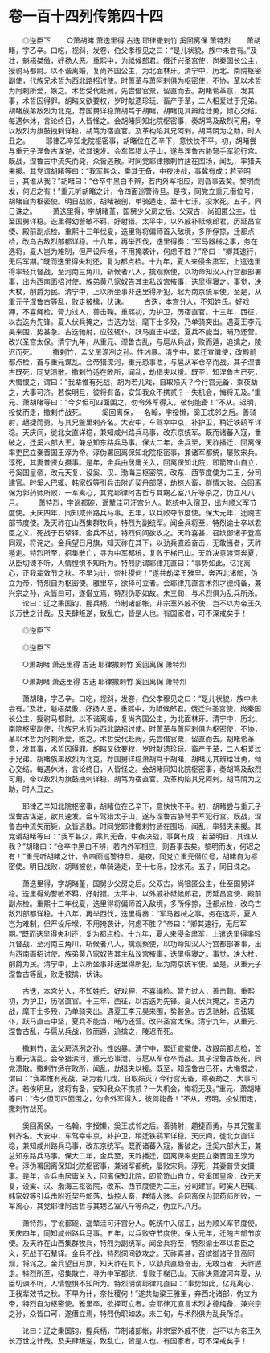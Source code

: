 # 卷一百十四列传第四十四

　　◎逆臣下 　　○萧胡睹 萧迭里得 古迭 耶律撒剌竹 奚回离保 萧特烈 　　萧胡睹，字乙辛。口吃，视斜，发卷，伯父孝穆见之曰：“是儿状貌，族中未尝有。”及壮，魁梧桀傲，好扬人恶。重熙中，为祗候郎君。俄迁兴圣宫使，尚秦国长公主，授驸马都尉。以不谐离婚，复尚齐国公主，为北面林牙。清宁中，历北、南院枢密副使，代族兄术哲为西北路招讨使。时萧革与萧阿剌俱为枢密使，不协，革以术哲为阿剌所爱，嫉之。术哲受代赴阙，先尝借官粟，留直而去。胡睹希革意，发其事，术哲因得罪。胡睹又欲要权，岁时献遗珍玩、畜产于革，二人相爱过于兄弟。胡睹族弟敌烈为北克，荐国舅详稳萧胡笃于胡睹，胡睹见其辨给壮勇，倾心交结。每遇休沐，言论终日，人皆怪之。会胡睹同知北院枢密事，奏胡笃及敌烈可用，帝以敌烈为旗鼓拽剌详稳，胡笃为宿直官。及革构陷其兄阿剌，胡笃阴为之助，时人丑之。 　　耶律乙辛知北院枢密事，胡睹位在乙辛下，意怏怏不平。初，胡睹尝与重元子涅鲁古谋逆，欲其速发。会车驾猎太子山，遂与涅鲁古胁弩手军犯行宫。既战，涅鲁古中流矢而毙，众皆逃散。时同党耶律撒剌竹适在围场，闻乱，率猎夫来援。其党谓胡睹等曰：“我军甚众，乘其无备，中夜决战，事冀有成；若至明日，其谁从我？”胡睹曰：“仓卒中黑白不辨，若内外军相应，则吾事去矣。黎明而发，何迟之有！”重元听胡睹之计，令四面巡警待旦。是夜，同党立重元僣位号，胡睹自为枢密使。明日战败，胡睹被创，单骑遁走，至十七泺，投水死。五子，同日诛之。 　　萧迭里得，字胡睹堇，国舅少父房之后。父双古，尚钿匿公主，仕至国舅详稳。迭里得幼警敏不羁，好射猎。太平中，以外戚补祗候郎君，历延昌宫使、殿前副点检。重熙十三年伐夏，迭里得将偏师首入敌境，多所俘掠，迁都点检，改乌古敌烈部都详稳。十八年，再举西伐，迭里得奏：“军马器械之事，务在选将，夏人岂为难制，但严设斥堠，不用掩袭计，何虑不胜？”帝曰：“卿其速行，无后军期。”既而迭里得失利还，复为都点检。十九年，夏人来侵金肃军，上遣迭里得率轻兵督战，至河南三角川，斩候者八人，擒观察使，以功命知汉人行宫都部署事，出为西南面招讨使。族弟黄八家奴告其主私议宫掖事，迭里得寝之。事觉，决大杖，削爵为民。清宁中，上以所坐事非迭里得所犯，起为南京统军使。至是，从重元子涅鲁古等乱，败走被擒，伏诛。 　　古迭，本宫分人，不知姓氏。好戏狎，不喜绳检。膂力过人，善击鞠。重熙初，为护卫，历宿直官。十三年，西征，以古迭为先锋。夏人伏兵掩之，古迭力战，麾下士多殁，乃单骑突出。遇夏王李元昊来围，势甚急。古迭驰射，应弦辄仆，跃马直击中坚，夏兵不能当，晡乃还营。改兴圣宫太保。清宁九年，从重元、涅鲁古乱，与扈从兵战，败而遁，追擒之，陵迟而死。 　　撒剌竹，孟父房涤冽之孙。性凶暴。清宁中，累迁宣徽使，改殿前都点检，首与重元谋乱。会帝猎滦河，重元恐事泄，与扈从军仓卒而战。其子涅鲁古既死，同党溃散。撒剌竹适在畋所，闻乱，劫猎夫以援。既至，知涅鲁古已死，大悔恨之，谓曰：“我辈惟有死战，胡为若儿戏，自取殒灭？今行宫无备，乘夜劫之，大事可济。若俟明旦，彼将有备，安知我众不携贰？一失机会，悔将无及。”重元、萧胡睹等曰：“今夕但可四面围之，勿令外军得入，彼何能备！”不从。迟明，投仗而走，撒剌竹战死。 　　奚回离保，一名翰，字挼懒，奚王忒邻之后。善骑射，趫捷而勇，与其兄鳖里剌齐名。大安中，车驾幸中京，补护卫，稍迁铁鹞军详稳。天庆间，徙北女直详稳，兼知咸州路兵马事，改东京统军。既而诸蕃入寇，番破之，迁奚六部大王，兼总知东路兵马事。保大二年，金兵至，天祚播迁，回离保率吏民立秦晋国王淳为帝。淳伪署回离保知北院枢密事，兼诸军都统，屡败宋兵。淳死，其妻普贤女摄事。是年，金兵由居庸关入，回离保知北院，即箭笴山自立，号奚国皇帝，改元天复，设奚、汉、渤海三枢密院，改东、西节度使为二王，分司建官。时奚人巴辄、韩家奴等引兵击附近契丹部落，劫掠人畜，群情大骇。会回离保为郭药师所败，一军离心，其党耶律阿古哲与其甥乙室八斤等杀之，伪立凡八月。 　　萧特烈，字讹都碗，遥辇洼可汗宫分人。乾统中入宿卫，出为顺义军节度使。天庆四年，同知咸州路兵马事。五年，以兵败夺节度使。保大元年，迁隗古部节度使。及天祚在山西集群牧兵，特烈为副统军。闻金兵将至，特烈谕士卒以君臣之义，死战于石辇铎。金兵不战，特烈伺间欲攻之。天祚喜甚，召嫔御诸子登高同观，将诧之。金兵望日月旗，知天祚在其下，以劲兵直趋奋击，无敢当者，天祚遁走。特烈所至，招集散亡，寻为中军都统，复败于梯已山。天祚决意渡河奔夏，从臣切谏不听，人情惶惧不知所为。特烈阴谓耶律兀直曰：“事势如此，亿兆离心，正我辈效节之秋。不早为计，奈社稷何！”遂共劫梁王雅里，奔西北诸部，伪立为帝，特烈自为枢密使。雅里卒，欲择可立者。会耶律兀直言术烈才德纯备，兼兴宗之孙，众皆曰可，遂僣立焉，特烈伪职如故。未三旬，与术烈俱为乱兵所杀。 　　论曰：辽之秉国钧，握兵柄，节制诸部帐，非宗室外戚不使，岂不以为帝王久长万世之计哉。及夫肆叛逆，致乱亡，皆是人也。有国家者，可不深戒矣乎！

　　◎逆臣下

　　◎逆臣下

　　○萧胡睹 萧迭里得 古迭 耶律撒剌竹 奚回离保 萧特烈

　　○萧胡睹 萧迭里得 古迭 耶律撒剌竹 奚回离保 萧特烈

　　萧胡睹，字乙辛。口吃，视斜，发卷，伯父孝穆见之曰：“是儿状貌，族中未尝有。”及壮，魁梧桀傲，好扬人恶。重熙中，为祗候郎君。俄迁兴圣宫使，尚秦国长公主，授驸马都尉。以不谐离婚，复尚齐国公主，为北面林牙。清宁中，历北、南院枢密副使，代族兄术哲为西北路招讨使。时萧革与萧阿剌俱为枢密使，不协，革以术哲为阿剌所爱，嫉之。术哲受代赴阙，先尝借官粟，留直而去。胡睹希革意，发其事，术哲因得罪。胡睹又欲要权，岁时献遗珍玩、畜产于革，二人相爱过于兄弟。胡睹族弟敌烈为北克，荐国舅详稳萧胡笃于胡睹，胡睹见其辨给壮勇，倾心交结。每遇休沐，言论终日，人皆怪之。会胡睹同知北院枢密事，奏胡笃及敌烈可用，帝以敌烈为旗鼓拽剌详稳，胡笃为宿直官。及革构陷其兄阿剌，胡笃阴为之助，时人丑之。

　　耶律乙辛知北院枢密事，胡睹位在乙辛下，意怏怏不平。初，胡睹尝与重元子涅鲁古谋逆，欲其速发。会车驾猎太子山，遂与涅鲁古胁弩手军犯行宫。既战，涅鲁古中流矢而毙，众皆逃散。时同党耶律撒剌竹适在围场，闻乱，率猎夫来援。其党谓胡睹等曰：“我军甚众，乘其无备，中夜决战，事冀有成；若至明日，其谁从我？”胡睹曰：“仓卒中黑白不辨，若内外军相应，则吾事去矣。黎明而发，何迟之有！”重元听胡睹之计，令四面巡警待旦。是夜，同党立重元僣位号，胡睹自为枢密使。明日战败，胡睹被创，单骑遁走，至十七泺，投水死。五子，同日诛之。

　　萧迭里得，字胡睹堇，国舅少父房之后。父双古，尚钿匿公主，仕至国舅详稳。迭里得幼警敏不羁，好射猎。太平中，以外戚补祗候郎君，历延昌宫使、殿前副点检。重熙十三年伐夏，迭里得将偏师首入敌境，多所俘掠，迁都点检，改乌古敌烈部都详稳。十八年，再举西伐，迭里得奏：“军马器械之事，务在选将，夏人岂为难制，但严设斥堠，不用掩袭计，何虑不胜？”帝曰：“卿其速行，无后军期。”既而迭里得失利还，复为都点检。十九年，夏人来侵金肃军，上遣迭里得率轻兵督战，至河南三角川，斩候者八人，擒观察使，以功命知汉人行宫都部署事，出为西南面招讨使。族弟黄八家奴告其主私议宫掖事，迭里得寝之。事觉，决大杖，削爵为民。清宁中，上以所坐事非迭里得所犯，起为南京统军使。至是，从重元子涅鲁古等乱，败走被擒，伏诛。

　　古迭，本宫分人，不知姓氏。好戏狎，不喜绳检。膂力过人，善击鞠。重熙初，为护卫，历宿直官。十三年，西征，以古迭为先锋。夏人伏兵掩之，古迭力战，麾下士多殁，乃单骑突出。遇夏王李元昊来围，势甚急。古迭驰射，应弦辄仆，跃马直击中坚，夏兵不能当，晡乃还营。改兴圣宫太保。清宁九年，从重元、涅鲁古乱，与扈从兵战，败而遁，追擒之，陵迟而死。

　　撒剌竹，孟父房涤冽之孙。性凶暴。清宁中，累迁宣徽使，改殿前都点检，首与重元谋乱。会帝猎滦河，重元恐事泄，与扈从军仓卒而战。其子涅鲁古既死，同党溃散。撒剌竹适在畋所，闻乱，劫猎夫以援。既至，知涅鲁古已死，大悔恨之，谓曰：“我辈惟有死战，胡为若儿戏，自取殒灭？今行宫无备，乘夜劫之，大事可济。若俟明旦，彼将有备，安知我众不携贰？一失机会，悔将无及。”重元、萧胡睹等曰：“今夕但可四面围之，勿令外军得入，彼何能备！”不从。迟明，投仗而走，撒剌竹战死。

　　奚回离保，一名翰，字挼懒，奚王忒邻之后。善骑射，趫捷而勇，与其兄鳖里剌齐名。大安中，车驾幸中京，补护卫，稍迁铁鹞军详稳。天庆间，徙北女直详稳，兼知咸州路兵马事，改东京统军。既而诸蕃入寇，番破之，迁奚六部大王，兼总知东路兵马事。保大二年，金兵至，天祚播迁，回离保率吏民立秦晋国王淳为帝。淳伪署回离保知北院枢密事，兼诸军都统，屡败宋兵。淳死，其妻普贤女摄事。是年，金兵由居庸关入，回离保知北院，即箭笴山自立，号奚国皇帝，改元天复，设奚、汉、渤海三枢密院，改东、西节度使为二王，分司建官。时奚人巴辄、韩家奴等引兵击附近契丹部落，劫掠人畜，群情大骇。会回离保为郭药师所败，一军离心，其党耶律阿古哲与其甥乙室八斤等杀之，伪立凡八月。

　　萧特烈，字讹都碗，遥辇洼可汗宫分人。乾统中入宿卫，出为顺义军节度使。天庆四年，同知咸州路兵马事。五年，以兵败夺节度使。保大元年，迁隗古部节度使。及天祚在山西集群牧兵，特烈为副统军。闻金兵将至，特烈谕士卒以君臣之义，死战于石辇铎。金兵不战，特烈伺间欲攻之。天祚喜甚，召嫔御诸子登高同观，将诧之。金兵望日月旗，知天祚在其下，以劲兵直趋奋击，无敢当者，天祚遁走。特烈所至，招集散亡，寻为中军都统，复败于梯已山。天祚决意渡河奔夏，从臣切谏不听，人情惶惧不知所为。特烈阴谓耶律兀直曰：“事势如此，亿兆离心，正我辈效节之秋。不早为计，奈社稷何！”遂共劫梁王雅里，奔西北诸部，伪立为帝，特烈自为枢密使。雅里卒，欲择可立者。会耶律兀直言术烈才德纯备，兼兴宗之孙，众皆曰可，遂僣立焉，特烈伪职如故。未三旬，与术烈俱为乱兵所杀。

　　论曰：辽之秉国钧，握兵柄，节制诸部帐，非宗室外戚不使，岂不以为帝王久长万世之计哉。及夫肆叛逆，致乱亡，皆是人也。有国家者，可不深戒矣乎！